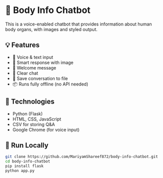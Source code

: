 # 🤖 Body Info Chatbot

This is a voice-enabled chatbot that provides information about human body organs, with images and styled output.

## 💡 Features
- 🎤 Voice & text input
- 🧠 Smart response with image
- 💬 Welcome message
- 🧹 Clear chat
- 💾 Save conversation to file
- 📦 Runs fully offline (no API needed)

## 📁 Technologies
- Python (Flask)
- HTML, CSS, JavaScript
- CSV for storing Q&A
- Google Chrome (for voice input)

## 🚀 Run Locally

```bash
git clone https://github.com/MariyamShareef872/body-info-chatbot.git
cd body-info-chatbot
pip install flask
python app.py
